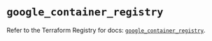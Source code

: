 # `google_container_registry`

Refer to the Terraform Registry for docs: [`google_container_registry`](https://registry.terraform.io/providers/hashicorp/google/5.14.0/docs/resources/container_registry).
